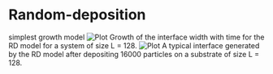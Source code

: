 # Random-deposition
simplest growth model
![Plot](https://github.com/hesamedn/Random-deposition-/blob/main/wsat.PNG)
Growth of the interface width with time for the RD model for a system of size L = 128. 
![Plot](https://github.com/hesamedn/Random-deposition-/blob/main/RDFinalHight128noax16000_4000.png)
A typical interface generated by the RD model after depositing  16000 particles on a substrate of size L = 128. 
